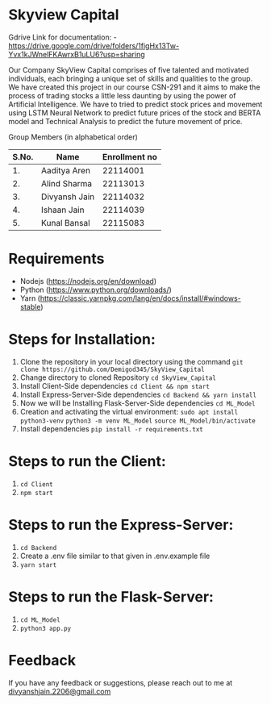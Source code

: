 # Skyview Capital
Gdrive Link for documentation: - https://drive.google.com/drive/folders/1figHx13Tw-Yvx1kJWnelFKAwrxB1uLU6?usp=sharing

Our Company SkyView Capital comprises of five talented and motivated individuals, each bringing a unique set of skills and qualities to the group. We have created this project in our course CSN-291 and it aims to make the process of trading stocks a little less daunting by using the power of Artificial Intelligence. We have to tried to predict stock prices and movement using LSTM Neural Network to predict future prices of the stock and BERTA model and Technical Analysis to predict the future movement of price.

Group Members (in alphabetical order)

S.No. | Name              | Enrollment no
----- | ----------------- | -------------
1.    | Aaditya Aren      | 22114001    
2.    | Alind Sharma      | 22113013
3.    | Divyansh Jain     | 22114032     
4.    | Ishaan Jain       | 22114039      
5.    | Kunal Bansal      | 22115083   
     

# Requirements
- Nodejs (https://nodejs.org/en/download)
- Python (https://www.python.org/downloads/)
- Yarn (https://classic.yarnpkg.com/lang/en/docs/install/#windows-stable)

# Steps for Installation: 
1. Clone the repository in your local directory using the command `git clone https://github.com/Demigod345/SkyView_Capital`
2. Change directory to cloned Repository `cd SkyView_Capital`
3. Install Client-Side dependencies `cd Client && npm start`
4. Install Express-Server-Side dependencies `cd Backend && yarn install`
5. Now we will be Installing Flask-Server-Side dependencies `cd ML_Model`
6. Creation and activating the virtual environment: 
`sudo apt install python3-venv`
`python3 -m venv ML_Model`
`source ML_Model/bin/activate`
7. Install dependencies `pip install -r requirements.txt`

# Steps to run the Client:
1. `cd Client`
2. `npm start`

# Steps to run the Express-Server:
1. `cd Backend`
2. Create a .env file similar to that given in .env.example file
2. `yarn start`

# Steps to run the Flask-Server:
1. `cd ML_Model`
2. `python3 app.py`


# Feedback
If you have any feedback or suggestions, please reach out to me at divyanshjain.2206@gmail.com
